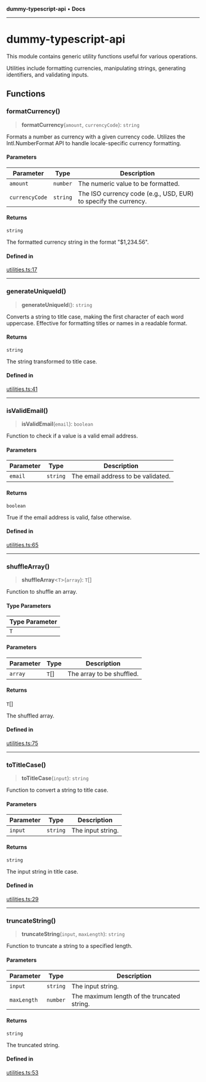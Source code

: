 **dummy-typescript-api** • **Docs**

***

# dummy-typescript-api

This module contains generic utility functions useful for various operations.

Utilities include formatting currencies, manipulating strings, generating identifiers, and validating inputs.

## Functions

### formatCurrency()

> **formatCurrency**(`amount`, `currencyCode`): `string`

Formats a number as currency with a given currency code.
Utilizes the Intl.NumberFormat API to handle locale-specific currency formatting.

#### Parameters

| Parameter | Type | Description |
| ------ | ------ | ------ |
| `amount` | `number` | The numeric value to be formatted. |
| `currencyCode` | `string` | The ISO currency code (e.g., USD, EUR) to specify the currency. |

#### Returns

`string`

The formatted currency string in the format "$1,234.56".

#### Defined in

[utilities.ts:17](https://github.com/typedoc2md/dummy-typescript-api/blob/main/src/utilities.ts#L17)

***

### generateUniqueId()

> **generateUniqueId**(): `string`

Converts a string to title case, making the first character of each word uppercase.
Effective for formatting titles or names in a readable format.

#### Returns

`string`

The string transformed to title case.

#### Defined in

[utilities.ts:41](https://github.com/typedoc2md/dummy-typescript-api/blob/main/src/utilities.ts#L41)

***

### isValidEmail()

> **isValidEmail**(`email`): `boolean`

Function to check if a value is a valid email address.

#### Parameters

| Parameter | Type | Description |
| ------ | ------ | ------ |
| `email` | `string` | The email address to be validated. |

#### Returns

`boolean`

True if the email address is valid, false otherwise.

#### Defined in

[utilities.ts:65](https://github.com/typedoc2md/dummy-typescript-api/blob/main/src/utilities.ts#L65)

***

### shuffleArray()

> **shuffleArray**\<`T`\>(`array`): `T`[]

Function to shuffle an array.

#### Type Parameters

| Type Parameter |
| ------ |
| `T` |

#### Parameters

| Parameter | Type | Description |
| ------ | ------ | ------ |
| `array` | `T`[] | The array to be shuffled. |

#### Returns

`T`[]

The shuffled array.

#### Defined in

[utilities.ts:75](https://github.com/typedoc2md/dummy-typescript-api/blob/main/src/utilities.ts#L75)

***

### toTitleCase()

> **toTitleCase**(`input`): `string`

Function to convert a string to title case.

#### Parameters

| Parameter | Type | Description |
| ------ | ------ | ------ |
| `input` | `string` | The input string. |

#### Returns

`string`

The input string in title case.

#### Defined in

[utilities.ts:29](https://github.com/typedoc2md/dummy-typescript-api/blob/main/src/utilities.ts#L29)

***

### truncateString()

> **truncateString**(`input`, `maxLength`): `string`

Function to truncate a string to a specified length.

#### Parameters

| Parameter | Type | Description |
| ------ | ------ | ------ |
| `input` | `string` | The input string. |
| `maxLength` | `number` | The maximum length of the truncated string. |

#### Returns

`string`

The truncated string.

#### Defined in

[utilities.ts:53](https://github.com/typedoc2md/dummy-typescript-api/blob/main/src/utilities.ts#L53)
